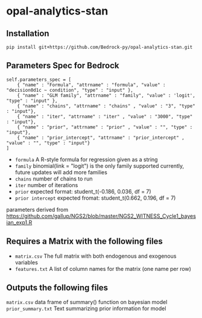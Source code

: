 opal-analytics-stan
=========================

## Installation

`pip install git+https://github.com/Bedrock-py/opal-analytics-stan.git`

## Parameters Spec for Bedrock

```
self.parameters_spec = [
    { "name" : "Formula", "attrname" : "formula", "value" : "decision0d1c ~ condition", "type" : "input" },
    { "name" : "GLM family", "attrname" : "family", "value" : 'logit', "type" : "input" },
    { "name" : "chains", "attrname" : "chains" , "value" : "3", "type" : "input"},
    { "name" : "iter", "attrname" : "iter" , "value" : "3000", "type" : "input"},
    { "name" : "prior", "attrname" : "prior" , "value" : "", "type" : "input"},
    { "name" : "prior_intercept", "attrname" : "prior_intercept" , "value" : "", "type" : "input"}
]
```

* `formula` A R-style formula for regression given as a string
* `family` binomial(link = "logit") is the only family supported currently, future updates will add more families
* `chains` number of chains to run
* `iter` number of iterations
* `prior` expected format: student_t(-0.186, 0.036, df = 7)
* `prior intercept` expected fromat: student_t(0.662, 0.196, df = 7)

parameters derived from https://github.com/gallup/NGS2/blob/master/NGS2_WITNESS_Cycle1_bayesian_exp1.R

## Requires a Matrix with the following files

* `matrix.csv` The full matrix with both endogenous and exogenous variables
* `features.txt` A list of column names for the matrix (one name per row)

## Outputs the following files

`matrix.csv` data frame of summary() function on bayesian model
`prior_summary.txt` Text summarizing prior information for model
